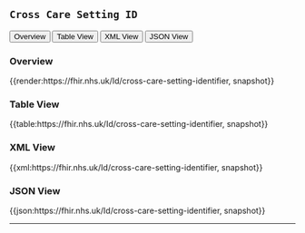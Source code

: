 ## <code>Cross Care Setting ID</code>


<div class="tab">
 <button class="tablinks active" onclick="openTab(event, 'Overview')">Overview</button>
   <button class="tablinks" onclick="openTab(event, 'Table View')">Table View</button>
   <button class="tablinks" onclick="openTab(event, 'XML View')">XML View</button>
  <button class="tablinks" onclick="openTab(event, 'JSON View')">JSON View</button>
</div>

<div id="Overview" class="tabcontent" style="display:block">
  <h3>Overview</h3>
{{render:https://fhir.nhs.uk/Id/cross-care-setting-identifier, snapshot}}
</div>

<div id="Table View" class="tabcontent">
  <h3>Table View</h3>
{{table:https://fhir.nhs.uk/Id/cross-care-setting-identifier, snapshot}}
</div>

<div id="XML View" class="tabcontent">
  <h3>XML View</h3>
{{xml:https://fhir.nhs.uk/Id/cross-care-setting-identifier, snapshot}}
</div>

<div id="JSON View" class="tabcontent">
  <h3>JSON View</h3>
{{json:https://fhir.nhs.uk/Id/cross-care-setting-identifier, snapshot}}
</div>

---